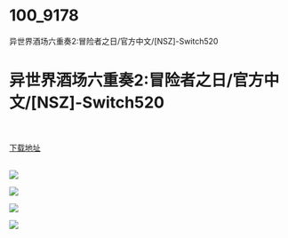 # 100_9178
异世界酒场六重奏2:冒险者之日/官方中文/[NSZ]-Switch520
# 异世界酒场六重奏2:冒险者之日/官方中文/[NSZ]-Switch520
 <br/></br>
[下载地址](https://www.switch520.cc/article/9178 "下载地址")
<br/></br>

<p><span style="color: #ffffff;"><strong><img src="https://www.switch520.cc/muke_img/upload_art_editor_20210118-1_3052ba9f88dc77370b3baacc901e018f.jpg"></strong></span></p>
<p><span style="color: #ffffff;"><strong><img src="https://www.switch520.cc/muke_img/upload_art_editor_20210118-1_906d271e119a7a260238ff2e66fd5264.jpg"></strong></span></p>
<p><span style="color: #ffffff;"><strong><img src="https://www.switch520.cc/muke_img/upload_art_editor_20210118-1_e1dd5c35560af624ded792cbb5cc9602.jpg"></strong></span></p>
<p><span style="color: #ffffff;"><strong><img src="https://www.switch520.cc/muke_img/upload_art_editor_20210118-1_f37cc2a3ecc290bca873ae7863075f04.jpg">&nbsp;</strong></span></p>
<p><span style="color: #ffffff;"><strong>&nbsp;</strong></span></p>
